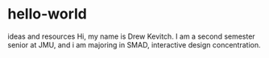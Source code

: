 # hello-world
ideas and resources 
Hi, my name is Drew Kevitch. I am a second semester senior at JMU, and i am majoring in SMAD, interactive design concentration. 
